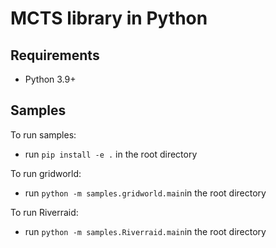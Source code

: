 # MCTS library in Python

## Requirements

- Python 3.9+

## Samples

To run samples:
- run `pip install -e .` in the root directory
<!-- - run `python main.py` in the sample directory -->

To run gridworld:
- run `python -m samples.gridworld.main`in the root directory

To run Riverraid: 
- run `python -m samples.Riverraid.main`in the root directory

```